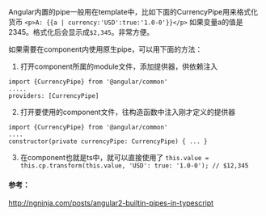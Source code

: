 Angular内置的pipe一般用在template中，比如下面的CurrencyPipe用来格式化货币
`<p>A: {{a | currency:'USD':true:'1.0-0'}}</p>`
如果变量a的值是2345。格式化后会显示成`$2,345`。非常方便。

如果需要在component内使用原生pipe，可以用下面的方法：
1. 打开component所属的module文件，添加提供器，供依赖注入
```
import {CurrencyPipe} from '@angular/common'
.....
providers: [CurrencyPipe]
```
2. 打开要使用的component文件，往构造函数中注入刚才定义的提供器
```
import {CurrencyPipe} from '@angular/common'
....
constructor(private currencyPipe: CurrencyPipe) { ... }
```
3. 在component也就是ts中，就可以直接使用了
`this.value = this.cp.transform(this.value, 'USD': true: '1.0-0'); // $12,345`

#### 参考：
http://ngninja.com/posts/angular2-builtin-pipes-in-typescript



